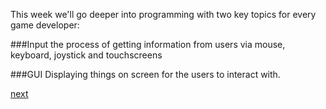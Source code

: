 This week we'll go deeper into programming with two key topics for every game developer: 

###Input
the process of getting information from users via mouse, keyboard, joystick and touchscreens

###GUI
Displaying things on screen for the users to interact with. 

[next](4-1)